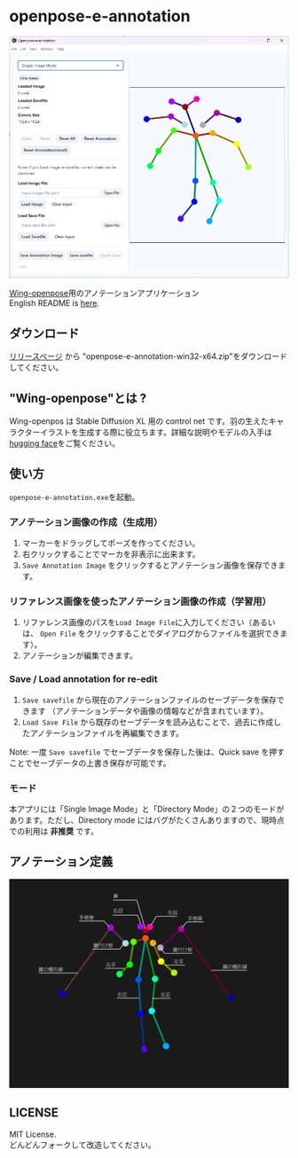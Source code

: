 # openpose-e-annotation

![Screenshot](/docs/figs/screenshot.png)

[Wing-openpose](https://huggingface.co/claraDolls/Wing_Openpose)用のアノテーションアプリケーション  
English README is [here](/README.md).

## ダウンロード

[リリースページ](https://github.com/fake-town-child/openpose-e-annotation/releases/tag/1.0.4) から "openpose-e-annotation-win32-x64.zip"をダウンロードしてください。

## "Wing-openpose"とは ?

Wing-openpos は Stable Diffusion XL 用の control net です。羽の生えたキャラクターイラストを生成する際に役立ちます。詳細な説明やモデルの入手は [hugging face](https://huggingface.co/claraDolls/Wing_Openpose)をご覧ください。

## 使い方

`openpose-e-annotation.exe`を起動。

### アノテーション画像の作成（生成用）

1. マーカーをドラッグしてポーズを作ってください。
2. 右クリックすることでマーカを非表示に出来ます。
3. `Save Annotation Image` をクリックするとアノテーション画像を保存できます。

### リファレンス画像を使ったアノテーション画像の作成（学習用）

1. リファレンス画像のパスを`Load Image File`に入力してください（あるいは、 `Open File` をクリックすることでダイアログからファイルを選択できます）。
2. アノテーションが編集できます。

### Save / Load annotation for re-edit

1. `Save savefile` から現在のアノテーションファイルのセーブデータを保存できます （アノテーションデータや画像の情報などが含まれています）。
2. `Load Save File` から既存のセーブデータを読み込むことで、過去に作成したアノテーションファイルを再編集できます。

Note: 一度 `Save savefile` でセーブデータを保存した後は、Quick save を押すことでセーブデータの上書き保存が可能です。

### モード

本アプリには「Single Image Mode」と「Directory Mode」の２つのモードがあります。ただし、Directory mode にはバグがたくさんありますので、現時点での利用は **非推奨** です。

## アノテーション定義

![definition of annotation](/docs/figs/annotation-jp.jpg)

## LICENSE

MIT License.  
どんどんフォークして改造してください。
